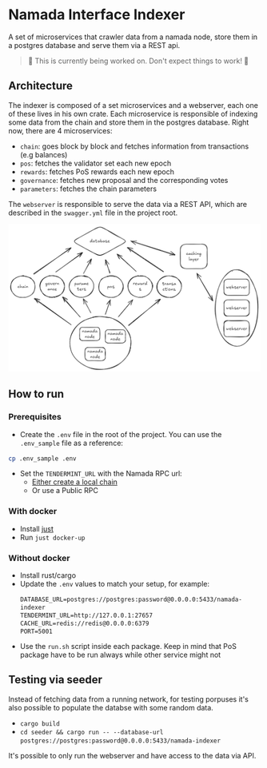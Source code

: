 # Namada Interface Indexer

A set of microservices that crawler data from a namada node, store them in a postgres database and serve them via a REST api.

> 🔧 This is currently being worked on. Don't expect things to work! 🔧

## Architecture

The indexer is composed of a set microservices and a webserver, each one of these lives in his own crate. Each microservice is responsible of indexing some data from the chain and store them in the postgres database. Right now, there are 4 microservices:

- `chain`: goes block by block and fetches information from transactions (e.g balances)
- `pos`: fetches the validator set each new epoch
- `rewards`: fetches PoS rewards each new epoch
- `governance`: fetches new proposal and the corresponding votes
- `parameters`: fetches the chain parameters

The `webserver` is responsible to serve the data via a REST API, which are described in the `swagger.yml` file in the project root.

![Namada indexer architecture](docs/architecture.png "Architecture")

## How to run

### Prerequisites

- Create the `.env` file in the root of the project. You can use the `.env_sample` file as a reference:

```sh
cp .env_sample .env
```

- Set the `TENDERMINT_URL` with the Namada RPC url:
  - [Either create a local chain](https://docs.namada.net/operators/networks/local-network)
  - Or use a Public RPC

### With docker

- Install [just](https://github.com/casey/just)
- Run `just docker-up`

### Without docker

- Install rust/cargo
- Update the `.env` values to match your setup, for example:
  ```env
  DATABASE_URL=postgres://postgres:password@0.0.0.0:5433/namada-indexer
  TENDERMINT_URL=http://127.0.0.1:27657
  CACHE_URL=redis://redis@0.0.0.0:6379
  PORT=5001
  ```
- Use the `run.sh` script inside each package. Keep in mind that PoS package have to be run always while other service might not

## Testing via seeder

Instead of fetching data from a running network, for testing porpuses it's also possible to populate the databse with some random data.

- `cargo build`
- `cd seeder && cargo run -- --database-url postgres://postgres:password@0.0.0.0:5433/namada-indexer`

It's possible to only run the webserver and have access to the data via API.
